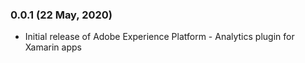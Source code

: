 ### 0.0.1 (22 May, 2020)
- Initial release of Adobe Experience Platform - Analytics plugin for Xamarin apps
